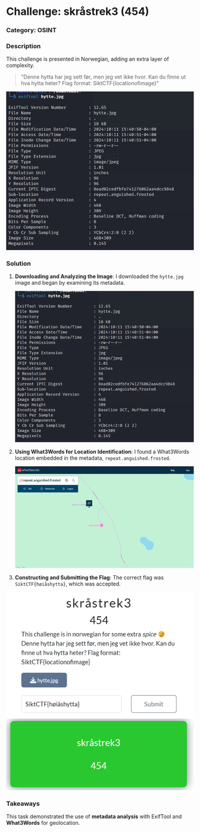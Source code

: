 # Challenge: skråstrek3 (454)

### Category: OSINT

### Description
This challenge is presented in Norwegian, adding an extra layer of complexity.

> "Denne hytta har jeg sett før, men jeg vet ikke hvor. Kan du finne ut hva hytta heter? Flag format: SiktCTF{locationofimage}"

 ![skråstrek3](../Bilder/Picture7.png)
### Solution

1. **Downloading and Analyzing the Image**:
   I downloaded the `hytte.jpg` image and began by examining its metadata.

   ![ExifTool Output](../Bilder/Picture7.png)

2. **Using What3Words for Location Identification**:
   I found a What3Words location embedded in the metadata, `repeat.anguished.frosted`.

   ![What3Words Location](../Bilder/Picture8.png)

3. **Constructing and Submitting the Flag**:
   The correct flag was `SiktCTF{høiåshytta}`, which was accepted.
   
![Flag](../Bilder/Picture9.png)  
![Accepted](../Bilder/Picture10.png)


### Takeaways
This task demonstrated the use of **metadata analysis** with ExifTool and **What3Words** for geolocation.


